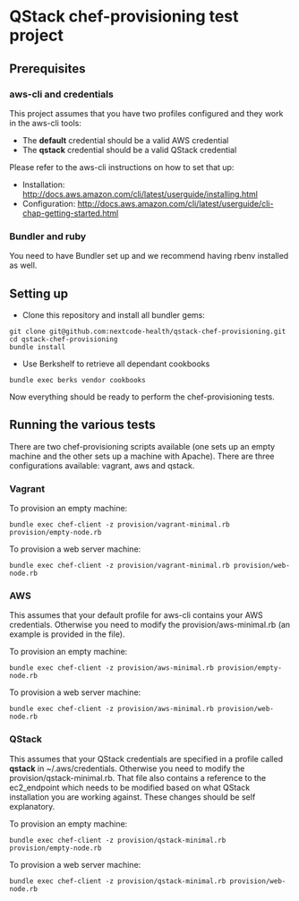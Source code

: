 # QStack chef-provisioning test project

## Prerequisites
### aws-cli and credentials
This project assumes that you have two profiles configured and they work in the aws-cli tools:
* The **default** credential should be a valid AWS credential
* The **qstack** credential should be a valid QStack credential

Please refer to the aws-cli instructions on how to set that up:
* Installation: http://docs.aws.amazon.com/cli/latest/userguide/installing.html
* Configuration: http://docs.aws.amazon.com/cli/latest/userguide/cli-chap-getting-started.html

### Bundler and ruby
You need to have Bundler set up and we recommend having rbenv installed as well.

## Setting up
* Clone this repository and install all bundler gems:
```
git clone git@github.com:nextcode-health/qstack-chef-provisioning.git
cd qstack-chef-provisioning
bundle install
```
* Use Berkshelf to retrieve all dependant cookbooks
```
bundle exec berks vendor cookbooks
```

Now everything should be ready to perform the chef-provisioning tests.

## Running the various tests
There are two chef-provisioning scripts available (one sets up an empty machine and the other sets up a machine with Apache). There are three configurations available: vagrant, aws and qstack.

### Vagrant
To provision an empty machine:
```
bundle exec chef-client -z provision/vagrant-minimal.rb provision/empty-node.rb
```
To provision a web server machine:
```
bundle exec chef-client -z provision/vagrant-minimal.rb provision/web-node.rb
```

### AWS
This assumes that your default profile for aws-cli contains your AWS credentials. Otherwise you need to modify the provision/aws-minimal.rb (an example is provided in the file).

To provision an empty machine:
```
bundle exec chef-client -z provision/aws-minimal.rb provision/empty-node.rb
```
To provision a web server machine:
```
bundle exec chef-client -z provision/aws-minimal.rb provision/web-node.rb
```

### QStack
This assumes that your QStack credentials are specified in a profile called **qstack** in ~/.aws/credentials. Otherwise you need to modify the provision/qstack-minimal.rb. That file also contains a reference to the ec2_endpoint which needs to be modified based on what QStack installation you are working against. These changes should be self explanatory.

To provision an empty machine:
```
bundle exec chef-client -z provision/qstack-minimal.rb provision/empty-node.rb
```
To provision a web server machine:
```
bundle exec chef-client -z provision/qstack-minimal.rb provision/web-node.rb
```
